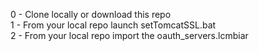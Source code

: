 
0 - Clone locally or download this repo  
1 - From your local repo launch setTomcatSSL.bat  
2 - From your local repo import the oauth_servers.lcmbiar  
